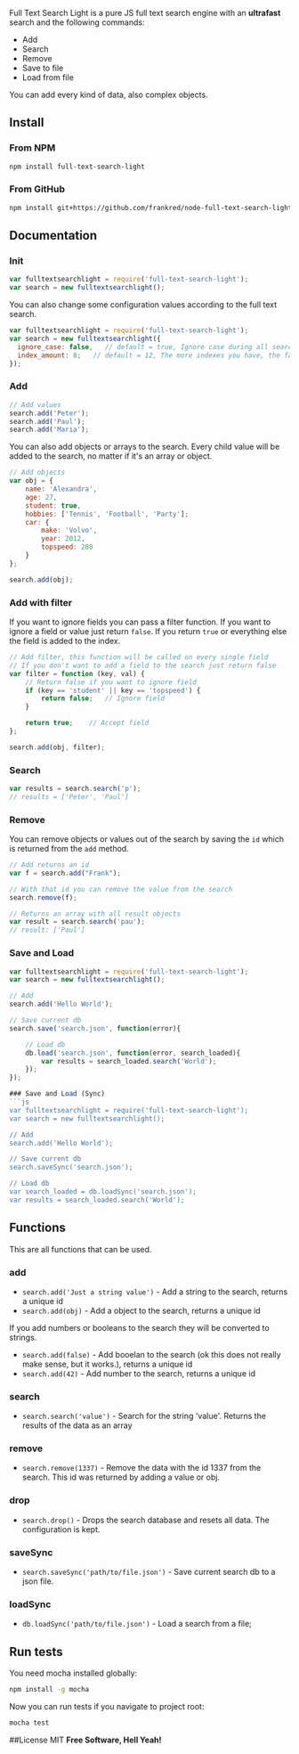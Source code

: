 Full Text Search Light is a pure JS full text search engine with an **ultrafast** search and the following commands:

  - Add
  - Search
  - Remove
  - Save to file
  - Load from file

You can add every kind of data, also complex objects.

## Install
### From NPM
```sh
npm install full-text-search-light
```

### From GitHub
```sh
npm install git+https://github.com/frankred/node-full-text-search-light.git
```

## Documentation

### Init
```js
var fulltextsearchlight = require('full-text-search-light');
var search = new fulltextsearchlight();
```

You can also change some configuration values according to the full text search.

```js
var fulltextsearchlight = require('full-text-search-light');
var search = new fulltextsearchlight({
  ignore_case: false,   // default = true, Ignore case during all search queries
  index_amount: 8;   // default = 12, The more indexes you have, the faster can be your search but the slower the 'add' method  gets
});
```

### Add
```js
// Add values
search.add('Peter');
search.add('Paul');
search.add('Maria');
```

You can also add objects or arrays to the search. Every child value will be added to the search, no matter if it's an array or object.

```js
// Add objects
var obj = {
    name: 'Alexandra',
    age: 27,
    student: true,
    hobbies: ['Tennis', 'Football', 'Party'];
    car: {
        make: 'Volvo',
        year: 2012,
        topspeed: 280
    }
};

search.add(obj);
```

### Add with filter
If you want to ignore fields you can pass a filter function. If you want to ignore a field or value just return ```false```. If you return ```true``` or everything else the field is added to the index.

```js
// Add filter, this function will be called on every single field
// If you don't want to add a field to the search just return false
var filter = function (key, val) {
    // Return false if you want to ignore field
    if (key == 'student' || key == 'topspeed') {
        return false;   // Ignore field
    }

    return true;    // Accept field
};

search.add(obj, filter);
```

### Search
```js
var results = search.search('p');
// results = ['Peter', 'Paul']
```

### Remove
You can remove objects or values out of the search by saving the ```id``` which is returned from the ```add``` method.

```js
// Add returns an id
var f = search.add("Frank");

// With that id you can remove the value from the search
search.remove(f);

// Returns an array with all result objects
var result = search.search('pau');
// result: ['Paul']
```

### Save and Load
```js
var fulltextsearchlight = require('full-text-search-light');
var search = new fulltextsearchlight();

// Add
search.add('Hello World');

// Save current db
search.save('search.json', function(error){

    // Load db
    db.load('search.json', function(error, search_loaded){
        var results = search_loaded.search('World');
    });
});

### Save and Load (Sync)
```js
var fulltextsearchlight = require('full-text-search-light');
var search = new fulltextsearchlight();

// Add
search.add('Hello World');

// Save current db
search.saveSync('search.json');

// Load db
var search_loaded = db.loadSync('search.json');
var results = search_loaded.search('World');

```

## Functions

This are all functions that can be used.

### add
- ```search.add('Just a string value')``` - Add a string to the search, returns a unique id
- ```search.add(obj)``` - Add a object to the search, returns a unique id

If you add numbers or booleans to the search they will be converted to strings.
- ```search.add(false)``` - Add booelan to the search (ok this does not really make sense, but it works.), returns a unique id
- ```search.add(42)``` - Add number to the search, returns a unique id

### search
- ```search.search('value')``` - Search for the string 'value'. Returns the results of the data as an array

### remove
- ```search.remove(1337)``` - Remove the data with the id 1337 from the search. This id was returned by adding a value or obj.

### drop
- ```search.drop()``` - Drops the search database and resets all data. The configuration is kept.

### saveSync
- ```search.saveSync('path/to/file.json')``` - Save current search db to a json file.

### loadSync
- ```db.loadSync('path/to/file.json')``` - Load a search from a file;

## Run tests

You need mocha installed globally:

```sh
npm install -g mocha
```

Now you can run tests if you navigate to project root:

```sh
mocha test
```

##License
MIT
**Free Software, Hell Yeah!**
